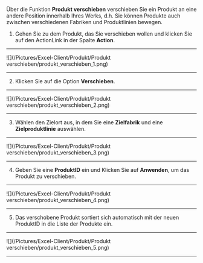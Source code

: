 Über die Funktion **Produkt verschieben** verschieben Sie ein Produkt an eine andere Position innerhalb Ihres Werks, d.h. Sie können Produkte auch zwischen verschiedenen Fabriken und Produktlinien bewegen.  

1) Gehen Sie zu dem Produkt, das Sie verschieben wollen und klicken Sie auf den ActionLink in der Spalte **Action**.  

---
![](/Pictures/Excel-Client/Produkt/Produkt verschieben/produkt_verschieben_1.png) 

---

2) Klicken Sie auf die Option **Verschieben**.  

---
![](/Pictures/Excel-Client/Produkt/Produkt verschieben/produkt_verschieben_2.png) 

---

3) Wählen den Zielort aus, in dem Sie eine **Zielfabrik** und eine **Zielproduktlinie** auswählen.  

---
![](/Pictures/Excel-Client/Produkt/Produkt verschieben/produkt_verschieben_3.png) 

---

4) Geben Sie eine **ProduktID** ein und Klicken Sie auf **Anwenden**, um das Produkt zu verschieben.   

---
![](/Pictures/Excel-Client/Produkt/Produkt verschieben/produkt_verschieben_4.png) 

---

5) Das verschobene Produkt sortiert sich automatisch mit der neuen ProduktID in die Liste der Produkte ein.  

---
![](/Pictures/Excel-Client/Produkt/Produkt verschieben/produkt_verschieben_5.png) 

---
